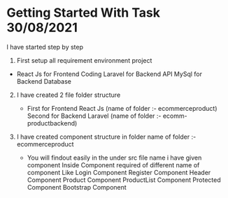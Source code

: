 # Getting Started With Task 30/08/2021
I have started step by step

1) First setup all requirement  environment project
  * React Js for Frontend Coding 
    Laravel for Backend API
    MySql for Backend Database
    

2) I have created 2 file folder structure 
   * First for Frontend React Js (name of folder :- ecommerceproduct)
     Second for Backend Laravel (name of folder :- ecomm-productbackend)


3) I have created component  structure in folder name of folder :- ecommerceproduct
   * You will findout easily in the under src file name i have given component 
     Inside Component  required of different name of component
     Like Login Component 
          Register Component 
          Header Component
          Product Component
          ProductList Component 
          Protected Component
          Bootstrap Component

            
     